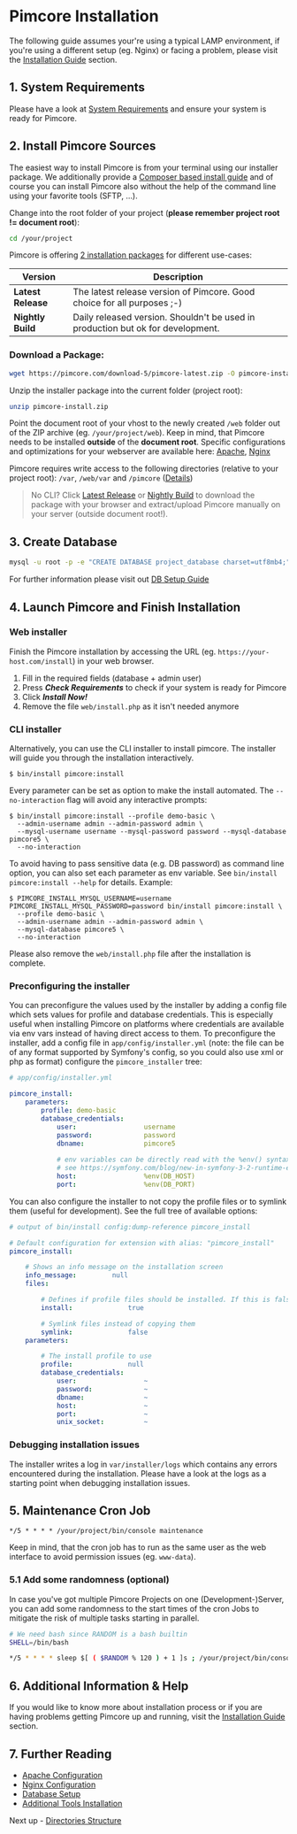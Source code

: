 # Pimcore Installation

The following guide assumes your're using a typical LAMP environment, if you're using a different setup (eg. Nginx) or facing a problem, please visit the [Installation Guide](../23_Installation_and_Upgrade/README.md) section.

## 1. System Requirements

Please have a look at [System Requirements](../23_Installation_and_Upgrade/01_System_Requirements.md) and ensure your system is ready for Pimcore.

## 2. Install Pimcore Sources

The easiest way to install Pimcore is from your terminal using our installer package.
We additionally provide a [Composer based install guide](../23_Installation_and_Upgrade/03_System_Setup_and_Hosting/04_Composer_Install.md) and of course you can install Pimcore also without the help of the command line using your favorite tools (SFTP, ...).

Change into the root folder of your project (**please remember project root != document root**):

```bash
cd /your/project
```

Pimcore is offering [2 installation packages](https://pimcore.com/en/download) for different use-cases:

| Version | Description |
|--------------------|---------------------------------------------------------------------------------|
| **Latest Release** | The latest release version of Pimcore. Good choice for all purposes ;-)         |
| **Nightly Build**  | Daily released version. Shouldn't be used in production but ok for development. |

### Download a Package:

```bash
wget https://pimcore.com/download-5/pimcore-latest.zip -O pimcore-install.zip
```

Unzip the installer package into the current folder (project root):

```bash
unzip pimcore-install.zip
```

Point the document root of your vhost to the newly created `/web` folder out of the ZIP archive (eg. `/your/project/web`).
Keep in mind, that Pimcore needs to be installed **outside** of the **document root**.
Specific configurations and optimizations for your webserver are available here:
[Apache](../23_Installation_and_Upgrade/03_System_Setup_and_Hosting/01_Apache_Configuration.md),
[Nginx](../23_Installation_and_Upgrade/03_System_Setup_and_Hosting/02_Nginx_Configuration.md)

Pimcore requires write access to the following directories (relative to your project root): `/var`, `/web/var` and `/pimcore`
([Details](../23_Installation_and_Upgrade/03_System_Setup_and_Hosting/03_File_Permissions.md))

> No CLI? Click [Latest Release](https://pimcore.com/download/pimcore-latest.zip) or [Nightly Build](https://www.pimcore.org/download/pimcore-data.zip) to download the package with your browser and extract/upload Pimcore manually on your server (outside document root!).

## 3. Create Database

```bash
mysql -u root -p -e "CREATE DATABASE project_database charset=utf8mb4;"
```

For further information please visit out [DB Setup Guide](../23_Installation_and_Upgrade/03_System_Setup_and_Hosting/05_DB_Setup.md)

## 4. Launch Pimcore and Finish Installation

### Web installer

Finish the Pimcore installation by accessing the URL (eg. `https://your-host.com/install`) in your web browser.

1. Fill in the required fields (database + admin user)
2. Press ***Check Requirements*** to check if your system is ready for Pimcore
3. Click ***Install Now!***
4. Remove the file `web/install.php` as it isn't needed anymore

### CLI installer

Alternatively, you can use the CLI installer to install pimcore. The installer will guide you through the installation
interactively.

```
$ bin/install pimcore:install
```

Every parameter can be set as option to make the install automated. The `--no-interaction` flag will avoid any interactive
prompts:

```
$ bin/install pimcore:install --profile demo-basic \
  --admin-username admin --admin-password admin \
  --mysql-username username --mysql-password password --mysql-database pimcore5 \
  --no-interaction
```

To avoid having to pass sensitive data (e.g. DB password) as command line option, you can also set each parameter as env
variable. See `bin/install pimcore:install --help` for details. Example:

```
$ PIMCORE_INSTALL_MYSQL_USERNAME=username PIMCORE_INSTALL_MYSQL_PASSWORD=password bin/install pimcore:install \
  --profile demo-basic \
  --admin-username admin --admin-password admin \
  --mysql-database pimcore5 \
  --no-interaction
```

Please also remove the `web/install.php` file after the installation is complete.


### Preconfiguring the installer

You can preconfigure the values used by the installer by adding a config file which sets values for profile and database
credentials. This is especially useful when installing Pimcore on platforms where credentials are available via env vars
instead of having direct access to them. To preconfigure the installer, add a config file in `app/config/installer.yml` 
(note: the file can be of any format supported by Symfony's config, so you could also use xml or php as format) configure
the `pimcore_installer` tree:

```yaml
# app/config/installer.yml

pimcore_install:
    parameters:
        profile: demo-basic
        database_credentials:
            user:                 username
            password:             password
            dbname:               pimcore5
            
            # env variables can be directly read with the %env() syntax
            # see https://symfony.com/blog/new-in-symfony-3-2-runtime-environment-variables
            host:                 %env(DB_HOST)
            port:                 %env(DB_PORT)
```

You can also configure the installer to not copy the profile files or to symlink them (useful for development). See the
full tree of available options:

```yaml
# output of bin/install config:dump-reference pimcore_install

# Default configuration for extension with alias: "pimcore_install"
pimcore_install:

    # Shows an info message on the installation screen
    info_message:         null
    files:

        # Defines if profile files should be installed. If this is false, only the DB will be installed.
        install:              true

        # Symlink files instead of copying them
        symlink:              false
    parameters:

        # The install profile to use
        profile:              null
        database_credentials:
            user:                 ~
            password:             ~
            dbname:               ~
            host:                 ~
            port:                 ~
            unix_socket:          ~
```


### Debugging installation issues

The installer writes a log in `var/installer/logs` which contains any errors encountered during the installation. Please
have a look at the logs as a starting point when debugging installation issues.


## 5. Maintenance Cron Job

```text
*/5 * * * * /your/project/bin/console maintenance
```

Keep in mind, that the cron job has to run as the same user as the web interface to avoid permission issues (eg. `www-data`).

### 5.1 Add some randomness (optional)

In case you've got multiple Pimcore Projects on one (Development-)Server, you can add some randomness to the start times of the cron Jobs to mitigate the risk of multiple tasks starting in parallel.

```bash
# We need bash since RANDOM is a bash builtin
SHELL=/bin/bash

*/5 * * * * sleep $[ ( $RANDOM % 120 ) + 1 ]s ; /your/project/bin/console maintenance
```

## 6. Additional Information & Help

If you would like to know more about installation process or if you are having problems getting Pimcore up and running, visit the [Installation Guide](../23_Installation_and_Upgrade/README.md) section.

## 7. Further Reading

- [Apache Configuration](../23_Installation_and_Upgrade/03_System_Setup_and_Hosting/01_Apache_Configuration.md)
- [Nginx Configuration](../23_Installation_and_Upgrade/03_System_Setup_and_Hosting/02_Nginx_Configuration.md)
- [Database Setup](../23_Installation_and_Upgrade/03_System_Setup_and_Hosting/05_DB_Setup.md)
- [Additional Tools Installation](../23_Installation_and_Upgrade/03_System_Setup_and_Hosting/06_Additional_Tools_Installation.md)

Next up - [Directories Structure](./02_Directory_Structure.md)
